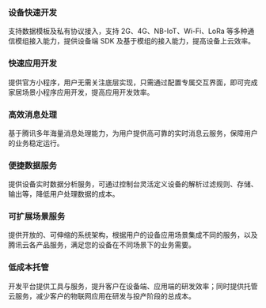 ### 设备快速开发
支持数据模板及私有协议接入，支持 2G、4G、NB-IoT、Wi-Fi、LoRa 等多种通信模组接入能力，提供设备端 SDK 及基于模组的接入能力，提高设备上云效率。

### 快速应用开发
提供官方小程序，用户无需关注底层实现，只需通过配置专属交互界面，即可完成家居场景小程序应用开发，提高应用开发效率。

### 高效消息处理
基于腾讯多年海量消息处理能力，为用户提供高可靠的实时消息云服务，保障用户的业务稳定运行。

### 便捷数据服务
提供设备实时数据分析服务，可通过控制台灵活定义设备的解析过滤规则、存储、输出等，降低用户处理数据的成本。

### 可扩展场景服务
提供开放的、可伸缩的系统架构，根据用户的设备应用场景集成不同的服务，以及腾讯云各产品服务，满足您的设备在不同场景下的业务需要。
 
### 低成本托管
开发平台提供工具与服务，提升客户在设备端、应用端的研发效率；同时提供托管云服务，减少客户的物联网应用在研发与投产阶段的总成本。


